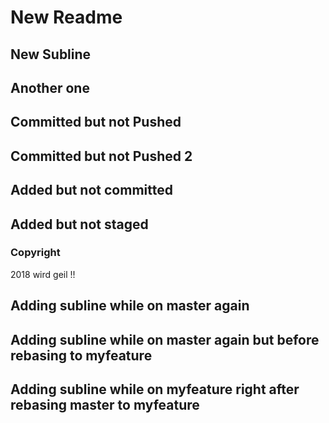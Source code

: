 # New Readme

## New Subline

## Another one

## Committed but not Pushed

## Committed but not Pushed 2

## Added but not committed

## Added but not staged

### Copyright

2018 wird geil !!

## Adding subline while on master again

## Adding subline while on master again but before rebasing to myfeature

## Adding subline while on myfeature right after rebasing master to myfeature